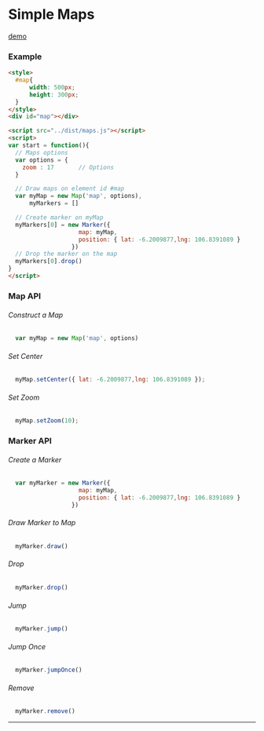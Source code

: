 # Simple Maps
[demo](http://alileza.github.io/simple-maps/demo/)
### Example
```html
<style>
  #map{
      width: 500px;
      height: 300px;
  }
</style>
<div id="map"></div>

<script src="../dist/maps.js"></script>
<script>
var start = function(){
  // Maps options
  var options = {
    zoom : 17       // Options
  }

  // Draw maps on element id #map
  var myMap = new Map('map', options),
      myMarkers = []

  // Create marker on myMap
  myMarkers[0] = new Marker({
                    map: myMap,
                    position: { lat: -6.2009877,lng: 106.8391089 }
                  })
  // Drop the marker on the map
  myMarkers[0].drop()
}
</script>
```

### Map API
###### Construct a Map
```javascript
  var myMap = new Map('map', options)
```
###### Set Center
```javascript
  myMap.setCenter({ lat: -6.2009877,lng: 106.8391089 });
```

###### Set Zoom
```javascript
  myMap.setZoom(10);
```
### Marker API
###### Create a Marker
```javascript
  var myMarker = new Marker({
                    map: myMap,
                    position: { lat: -6.2009877,lng: 106.8391089 }
                  })
```

###### Draw Marker to Map
```javascript
  myMarker.draw()
```

###### Drop
```javascript
  myMarker.drop()
```

###### Jump
```javascript
  myMarker.jump()
```

###### Jump Once
```javascript
  myMarker.jumpOnce()
```

###### Remove
```javascript
  myMarker.remove()
```

---
